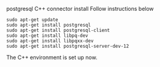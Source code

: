 postgresql C++ connector install
Follow instructions below
```
sudo apt-get update
sudo apt-get install postgresql
sudo apt-get install postgresql-client
sudo apt-get install libpq-dev
sudo apt-get install libpqxx-dev
sudo apt-get install postgresql-server-dev-12
```

The C++ environment is set up now.
